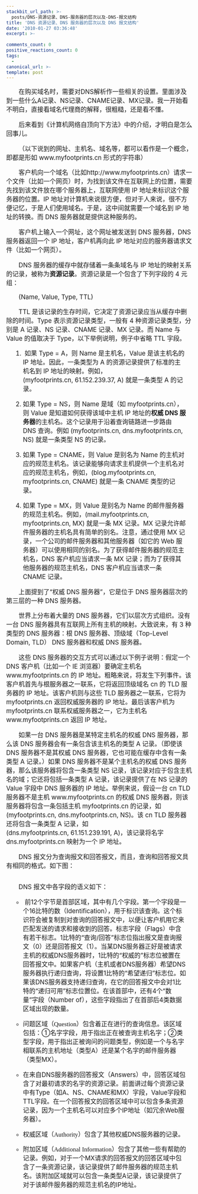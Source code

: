 ```yaml
---
stackbit_url_path: >-
  posts/DNS-资源记录、DNS-服务器的层次以及-DNS-报文结构
title: 'DNS 资源记录、DNS 服务器的层次以及 DNS 报文结构'
date: '2010-01-27 03:36:48'
excerpt: >-
  
comments_count: 0
positive_reactions_count: 0
tags: 
  - 
canonical_url: >-
template: post
---
```

<div style="text-indent: 2em; font-size: larger;"><p>在购买域名时，需要对DNS解析作一些相关的设置。里面涉及到一些什么A记录、NS记录、CNAME记录、MX记录。我一开始看不明白，直接看域名代理商的解释，很粗糙，还是看不懂。</p><p>后来看到《计算机网络自顶向下方法》中的介绍，才明白是怎么回事儿。</p><p>（以下说到的网址、主机名、域名等，都可以看作是一个概念，即都是形如 www.myfootprints.cn 形式的字符串）</p><p>客户机向一个域名（比如http://www.myfootprints.cn）请求一个文件（比如一个网页）时，为找到该文件在互联网上的位置，需要先找到该文件放在哪个服务器上，互联网使用 IP 地址来标识这个服务器的位置。IP 地址对计算机来说很方便，但对于人来说，很不方便记忆，于是人们使用域名。于是，这中间就需要一个域名到 IP 地址的转换。而 DNS 服务器就是提供这种服务的。</p><p>客户机上输入一个网址，这个网址被发送到 DNS 服务器，DNS 服务器返回一个 IP 地址，客户机再向此 IP 地址对应的服务器请求文件（比如一个网页）。</p><p>DNS 服务器的缓存中就存储着一条条域名与 IP 地址的映射关系的记录，被称为<strong>资源记录</strong>。资源记录是一个包含了下列字段的 4 元组：</p><p>(Name, Value, Type, TTL)</p><p>TTL 是该记录的生存时间，它决定了资源记录应当从缓存中删除的时间。Type 表示资源记录类型，一般有 4 种资源记录类型，分别是 A 记录、NS 记录、CNAME 记录、MX 记录。而 Name 与 Value 的值取决于 Type，以下举例说明，例子中省略 TTL 字段。</p><ol style="text-indent: 0;">    <li style="margin: 1em;">&nbsp;如果 Type = A，则 Name 是主机名，Value 是该主机名的 IP 地址。因此，一条类型为 A 的资源记录提供了标准的主机名到 IP 地址的映射。例如，(myfootprints.cn,&nbsp;61.152.239.37, A) 就是一条类型 A 的记录。</li>    <li style="margin: 1em;">如果 Type = NS，则 Name 是域（如 myfootprints.cn），则 Value 是知道如何获得该域中主机 IP 地址的<strong>权威 DNS 服务器</strong>的主机名。这个记录用于沿着查询链路进一步路由 DNS 查询。例如 (myfootprints.cn, dns.myfootprints.cn, NS) 就是一条类型 NS 的记录。</li>    <li style="margin: 1em;">如果 Type = CNAME，则 Value 是别名为 Name 的主机对应的规范主机名。该记录能够向请求主机提供一个主机名对应的规范主机名，例如，(blog.myfootprints.cn, myfootprints.cn, CNAME) 就是一条 CNAME 类型的记录。</li>    <li style="margin: 1em;">如果 Type = MX，则 Value 是别名为 Name 的邮件服务器的规范主机名。例如，(mail.myfootprints.cn, myfootprints.cn, MX) 就是一条 MX 记录。MX 记录允许邮件服务器的主机名具有简单的别名。注意，通过使用 MX 记录，一个公司的邮件服务器和其他服务器（如它的 Web 服务器）可以使用相同的别名。为了获得邮件服务器的规范主机名，DNS 客户机应当请求一条 MX 记录；而为了获得其他服务器的规范主机名，DNS 客户机应当请求一条 CNAME 记录。</li></ol><p>上面提到了“权威 DNS 服务器”，它是位于 DNS 服务器层次的第三层的一种 DNS 服务器。</p><p>世界上分布着大量的 DNS 服务器，它们以层次方式组织。没有一台 DNS 服务器具有互联网上所有主机的映射。大致说来，有 3 种类型的 DNS 服务器：根 DNS 服务器、顶级域（Top-Level Domain, TLD） DNS 服务器和权威 DNS 服务器。</p><p>这些 DNS 服务器的交互方式可以通过以下例子说明：假定一个 DNS 客户机（比如一个 IE 浏览器）要确定主机名 www.myfootprints.cn 的 IP 地址。粗略来说，将发生下列事件。该客户机首先与根服务器之一联系，它将返回顶级域名 cn 的 TLD 服务器的 IP 地址。该客户机则与这些 TLD 服务器之一联系，它将为 myfootprints.cn 返回权威服务器的 IP 地址。最后该客户机为 myfootprints.cn 联系权威服务器之一，它为主机名 www.myfootprints.cn 返回 IP 地址。</p><p>如果一台 DNS 服务器是某特定主机名的权威 DNS 服务器，那么该 DNS 服务器会有一条包含该主机名的类型 A 记录。（即使该 DNS 服务器不是其权威 DNS 服务器，它也可能在缓存中含有一条类型 A 记录。）如果 DNS 服务器不是某个主机名的权威 DNS 服务器，那么该服务器将包含一条类型 NS 记录，该记录对应于包含主机名的域；它还将包括一条类型 A 记录，该记录提供了在 NS 记录的 Value 字段中 DNS 服务器的 IP 地址。举例来说，假设一台 cn TLD 服务器不是主机 www.myfootprints.cn 的权威 DNS 服务器，则该服务器将包含一条包括主机 myfootprints.cn 的记录，如 (myfootprints.cn, dns.myfootprints.cn, NS)。该 cn TLD 服务器还将包含一条类型 A 记录，如 (dns.myfootprints.cn,&nbsp;61.151.239.191, A)，该记录将名字 dns.myfootprints.cn 映射为一个 IP 地址。</p><p>DNS 报文分为查询报文和回答报文，而且，查询和回答报文具有相同的格式。如下图：</p><p><img onload="ResizeImage(this,520)" alt="" title="" src="http://www.zizhujy.com/blog/image.axd?picture=image_362.png"></p><p style="text-indent: 2em;">DNS 报文中各字段的语义如下：</p><ul style="text-indent: 0; list-style-type: circle;">    <li style="margin: 1em;">&nbsp;前12个字节是<span style="font-family: 楷体_GB2312; ">首部区域</span>，其中有几个字段。第一个字段是一个16比特的数（Identification），用于标识该查询。这个标识符会被复制到对查询的回答报文中，以便让客户机用它来匹配发送的请求和接收到的回答。标志字段（Flags）中含有若干标志。1比特的“查询/回答”标志位指出报文是查询报文（0）还是回答报文（1）。当某DNS服务器正好是被请求主机的权威DNS服务器时，1比特的“权威的”标志位被置在回答报文中。如果客户机（主机或者DNS服务器）希望DNS服务器执行递归查询，将设置1比特的“希望递归”标志位。如果该DNS服务器支持递归查询，在它的回答报文中会对1比特的“递归可用”标志位置位。在该首部中，还有4个“数量”字段（Number of），这些字段指出了在首部后4类数据区域出现的数量。</li>    <li style="margin: 1em;"><span style="font-family: 楷体_GB2312; ">问题区域（Question）</span>包含着正在进行的查询信息。该区域包括：①名字字段，用于指出正在被查询主机名字；②类型字段，用于指出正被询问的问题类型，例如是一个与名字相联系的主机地址（类型A）还是某个名字的邮件服务器（类型MX）。</li>    <li style="margin: 1em;">在来自DNS服务器的回答报文（Answers）中，<span style="font-family: 楷体_GB2312; ">回答区域</span>包含了对最初请求的名字的资源记录。前面讲过每个资源记录中有Type（如A、NS、CNAME和MX）字段，Value字段和TTL字段。在一个回答报文的回答区域中可以包含多条资源记录，因为一个主机名可以对应多个IP地址（如冗余Web服务器）。</li>    <li style="margin: 1em;"><span style="font-family: 楷体_GB2312; ">权威区域（Authority）</span>包含了其他权威DNS服务器的记录。</li>    <li style="margin: 1em;"><span style="font-family: 楷体_GB2312; ">附加区域（Additional Information）</span>包含了其他一些有帮助的记录。例如，对于一个MX请求的回答报文的回答区域中包含了一条资源记录，该记录提供了邮件服务器的规范主机名。该附加区域就可以包含一条类型A记录，该记录提供了对于该邮件服务器的规范主机名的IP地址。</li></ul></div>